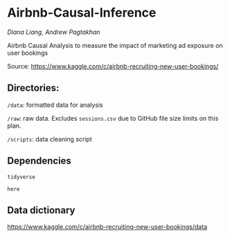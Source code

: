 # **Airbnb-Causal-Inference**
*Diana Liang, Andrew Pagtakhan*

Airbnb Causal Analysis to measure the impact of marketing ad exposure on user bookings

Source: https://www.kaggle.com/c/airbnb-recruiting-new-user-bookings/

## Directories:

```/data```: formatted data for analysis

```/raw```: raw data. Excludes ```sessions.csv``` due to GitHub file size limits on this plan.

```/scripts```: data cleaning script

## Dependencies
```tidyverse```

```here```

## Data dictionary

https://www.kaggle.com/c/airbnb-recruiting-new-user-bookings/data
